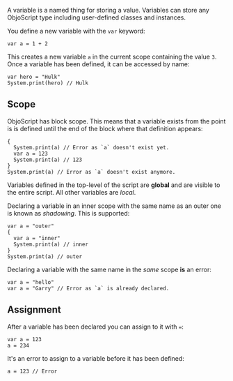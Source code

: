 A variable is a named thing for storing a value. Variables can store any ObjoScript type including user-defined classes and instances. 

You define a new variable with the `var` keyword:

```objo
var a = 1 + 2
```

This creates a new variable `a` in the current scope containing the value `3`. Once a variable has been defined, it can be accessed by name:

```objo
var hero = "Hulk"
System.print(hero) // Hulk
```
## Scope
ObjoScript has block scope. This means that a variable exists from the point is is defined until the end of the block where that definition appears:

```objo
{
  System.print(a) // Error as `a` doesn't exist yet.
  var a = 123
  System.print(a) // 123
}
System.print(a) // Error as `a` doesn't exist anymore.
```

Variables defined in the top-level of the script are **global** and are visible to the entire script. All other variables are _local_.

Declaring a variable in an inner scope with the same name as an outer one is known as _shadowing_. This is supported:

```objo
var a = "outer"
{
  var a = "inner"
  System.print(a) // inner
}
System.print(a) // outer
```

Declaring a variable with the same name in the _same_ scope **is** an error:

```objo
var a = "hello"
var a = "Garry" // Error as `a` is already declared.
```

## Assignment
After a variable has been declared you can assign to it with `=`:

```objo
var a = 123
a = 234
```

It's an error to assign to a variable before it has been defined:

```objo
a = 123 // Error
```